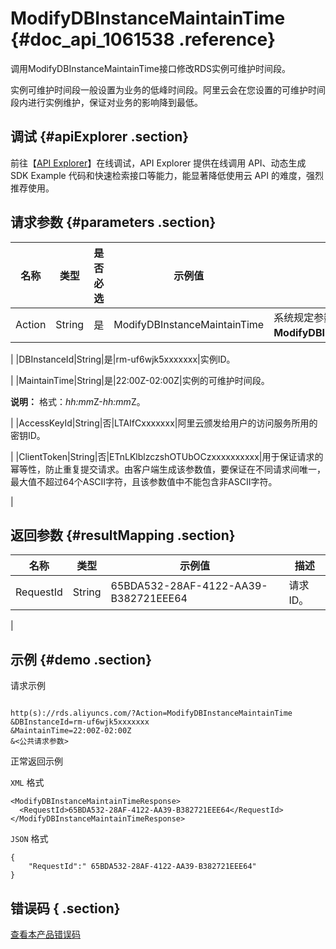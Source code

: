 # ModifyDBInstanceMaintainTime {#doc_api_1061538 .reference}

调用ModifyDBInstanceMaintainTime接口修改RDS实例可维护时间段。

实例可维护时间段一般设置为业务的低峰时间段。阿里云会在您设置的可维护时间段内进行实例维护，保证对业务的影响降到最低。

## 调试 {#apiExplorer .section}

前往【[API Explorer](https://api.aliyun.com/#product=Rds&api=ModifyDBInstanceMaintainTime)】在线调试，API Explorer 提供在线调用 API、动态生成 SDK Example 代码和快速检索接口等能力，能显著降低使用云 API 的难度，强烈推荐使用。

## 请求参数 {#parameters .section}

|名称|类型|是否必选|示例值|描述|
|--|--|----|---|--|
|Action|String|是|ModifyDBInstanceMaintainTime|系统规定参数，取值：**ModifyDBInstanceMaintainTime**。

 |
|DBInstanceId|String|是|rm-uf6wjk5xxxxxxx|实例ID。

 |
|MaintainTime|String|是|22:00Z-02:00Z|实例的可维护时间段。

 **说明：** 格式：*hh:mm*Z-*hh:mm*Z。

 |
|AccessKeyId|String|否|LTAIfCxxxxxxx|阿里云颁发给用户的访问服务所用的密钥ID。

 |
|ClientToken|String|否|ETnLKlblzczshOTUbOCzxxxxxxxxxx|用于保证请求的幂等性，防止重复提交请求。由客户端生成该参数值，要保证在不同请求间唯一，最大值不超过64个ASCII字符，且该参数值中不能包含非ASCII字符。

 |

## 返回参数 {#resultMapping .section}

|名称|类型|示例值|描述|
|--|--|---|--|
|RequestId|String|65BDA532-28AF-4122-AA39-B382721EEE64|请求ID。

 |

## 示例 {#demo .section}

请求示例

``` {#request_demo}

http(s)://rds.aliyuncs.com/?Action=ModifyDBInstanceMaintainTime
&DBInstanceId=rm-uf6wjk5xxxxxxx
&MaintainTime=22:00Z-02:00Z 
&<公共请求参数>

```

正常返回示例

`XML` 格式

``` {#xml_return_success_demo}
<ModifyDBInstanceMaintainTimeResponse>
  <RequestId>65BDA532-28AF-4122-AA39-B382721EEE64</RequestId>
</ModifyDBInstanceMaintainTimeResponse>

```

`JSON` 格式

``` {#json_return_success_demo}
{
	"RequestId":" 65BDA532-28AF-4122-AA39-B382721EEE64"
}
```

## 错误码 { .section}

[查看本产品错误码](https://error-center.aliyun.com/status/product/Rds)

